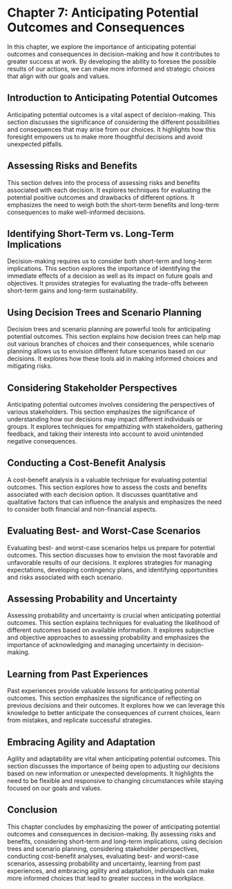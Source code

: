 Chapter 7: Anticipating Potential Outcomes and Consequences
===========================================================

In this chapter, we explore the importance of anticipating potential outcomes and consequences in decision-making and how it contributes to greater success at work. By developing the ability to foresee the possible results of our actions, we can make more informed and strategic choices that align with our goals and values.

Introduction to Anticipating Potential Outcomes
-----------------------------------------------

Anticipating potential outcomes is a vital aspect of decision-making. This section discusses the significance of considering the different possibilities and consequences that may arise from our choices. It highlights how this foresight empowers us to make more thoughtful decisions and avoid unexpected pitfalls.

Assessing Risks and Benefits
----------------------------

This section delves into the process of assessing risks and benefits associated with each decision. It explores techniques for evaluating the potential positive outcomes and drawbacks of different options. It emphasizes the need to weigh both the short-term benefits and long-term consequences to make well-informed decisions.

Identifying Short-Term vs. Long-Term Implications
-------------------------------------------------

Decision-making requires us to consider both short-term and long-term implications. This section explores the importance of identifying the immediate effects of a decision as well as its impact on future goals and objectives. It provides strategies for evaluating the trade-offs between short-term gains and long-term sustainability.

Using Decision Trees and Scenario Planning
------------------------------------------

Decision trees and scenario planning are powerful tools for anticipating potential outcomes. This section explains how decision trees can help map out various branches of choices and their consequences, while scenario planning allows us to envision different future scenarios based on our decisions. It explores how these tools aid in making informed choices and mitigating risks.

Considering Stakeholder Perspectives
------------------------------------

Anticipating potential outcomes involves considering the perspectives of various stakeholders. This section emphasizes the significance of understanding how our decisions may impact different individuals or groups. It explores techniques for empathizing with stakeholders, gathering feedback, and taking their interests into account to avoid unintended negative consequences.

Conducting a Cost-Benefit Analysis
----------------------------------

A cost-benefit analysis is a valuable technique for evaluating potential outcomes. This section explores how to assess the costs and benefits associated with each decision option. It discusses quantitative and qualitative factors that can influence the analysis and emphasizes the need to consider both financial and non-financial aspects.

Evaluating Best- and Worst-Case Scenarios
-----------------------------------------

Evaluating best- and worst-case scenarios helps us prepare for potential outcomes. This section discusses how to envision the most favorable and unfavorable results of our decisions. It explores strategies for managing expectations, developing contingency plans, and identifying opportunities and risks associated with each scenario.

Assessing Probability and Uncertainty
-------------------------------------

Assessing probability and uncertainty is crucial when anticipating potential outcomes. This section explains techniques for evaluating the likelihood of different outcomes based on available information. It explores subjective and objective approaches to assessing probability and emphasizes the importance of acknowledging and managing uncertainty in decision-making.

Learning from Past Experiences
------------------------------

Past experiences provide valuable lessons for anticipating potential outcomes. This section emphasizes the significance of reflecting on previous decisions and their outcomes. It explores how we can leverage this knowledge to better anticipate the consequences of current choices, learn from mistakes, and replicate successful strategies.

Embracing Agility and Adaptation
--------------------------------

Agility and adaptability are vital when anticipating potential outcomes. This section discusses the importance of being open to adjusting our decisions based on new information or unexpected developments. It highlights the need to be flexible and responsive to changing circumstances while staying focused on our goals and values.

Conclusion
----------

This chapter concludes by emphasizing the power of anticipating potential outcomes and consequences in decision-making. By assessing risks and benefits, considering short-term and long-term implications, using decision trees and scenario planning, considering stakeholder perspectives, conducting cost-benefit analyses, evaluating best- and worst-case scenarios, assessing probability and uncertainty, learning from past experiences, and embracing agility and adaptation, individuals can make more informed choices that lead to greater success in the workplace.

